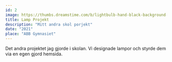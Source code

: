 ```yaml
---
id: 2
image: https://thumbs.dreamstime.com/b/lightbulb-hand-black-background-enegy-magic-concept-save-world-lightbulb-black-background-enegy-concept-135082239.jpg
title: Lamp Projekt
description: "Mitt andra skol porjekt"
date: "2021"
place: "ABB Gymnasiet"
---
```


Det andra projektet jag gjorde i skolan. Vi designade lampor och styrde dem via en egen gjord hemsida.

<br>
